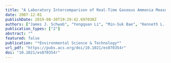 ```yaml
---
title: "A Laboratory Intercomparison of Real-Time Gaseous Ammonia Measurement Methods"
date: 2007-12-01
publishDate: 2019-08-30T19:29:42.697038Z
authors: ["James J. Schwab", "Yongquan Li", "Min-Suk Bae", "Kenneth L. Demerjian", "Jian Hou", "Xianliang Zhou", "Bjarne Jensen", "Sara C. Pryor"]
publication_types: ["2"]
abstract: ""
featured: false
publication: "*Environmental Science & Technology*"
url_pdf: "https://pubs.acs.org/doi/10.1021/es070354r"
doi: "10.1021/es070354r"
---
```


